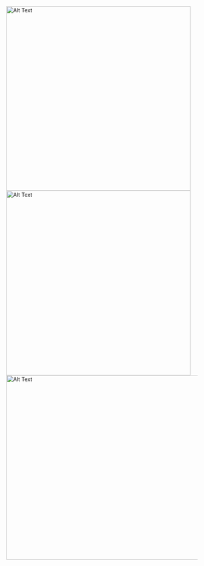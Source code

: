 <img src="https://github.com/lexiskernel/planetary_photography/blob/main/moon_moon_ring_planets.jpg" alt="Alt Text" width="485" height="485">

<img src="https://github.com/lexiskernel/planetary_photography/blob/main/planets_andromeda_orion_moon.jpg" alt="Alt Text" width="485" height="485">

<img src="https://github.com/lexiskernel/planetary_photography/blob/main/planets_pleiades.jpg" alt="Alt Text" width="550" height="485">

